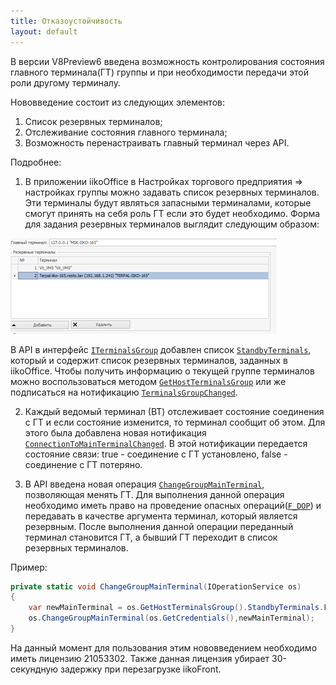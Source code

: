 ```yaml
---
title: Отказоустойчивость
layout: default
---
```


В версии V8Preview6 введена возможность контролирования состояния главного терминала(ГТ) группы и при необходимости передачи этой роли другому терминалу.

Нововведение состоит из следующих элементов:

1.	Список резервных терминалов;
2.	Отслеживание состояния главного терминала;
3.	Возможность перенастраивать главный терминал через API.

Подробнее:

1) В приложении iikoOffice в Настройках торгового предприятия => настройках группы можно задавать список резервных терминалов. Эти терминалы будут являться запасными терминалами, которые смогут принять на себя роль ГТ если это  будет необходимо. Форма для задания резервных терминалов выглядит следующим образом:

![ext_number](../../img/faultTolerance/StandbyTerminalsWindow.png)

В API в интерфейс [`ITerminalsGroup`](https://iiko.github.io/front.api.sdk/v8/html/T_Resto_Front_Api_Data_Organization_ITerminalsGroup.htm ) добавлен список [`StandbyTerminals`](https://iiko.github.io/front.api.sdk/v8/html/P_Resto_Front_Api_Data_Organization_ITerminalsGroup_StandbyTerminals.htm), который и содержит список резервных терминалов, заданных в iikoOffice. Чтобы получить информацию о текущей группе терминалов можно воспользоваться методом [`GetHostTerminalsGroup`](https://iiko.github.io/front.api.sdk/v8/html/M_Resto_Front_Api_IOperationService_GetHostTerminalsGroup.htm) или же подписаться на нотификацию [`TerminalsGroupChanged`](https://iiko.github.io/front.api.sdk/v8/html/P_Resto_Front_Api_INotificationService_TerminalsGroupChanged.htm).

2) Каждый ведомый терминал (ВТ) отслеживает состояние соединения с ГТ и если состояние изменится, то терминал сообщит об этом. Для этого была добавлена новая нотификация [`ConnectionToMainTerminalChanged`](https://iiko.github.io/front.api.sdk/v8/html/P_Resto_Front_Api_INotificationService_ConnectionToMainTerminalChanged.htm). В этой нотификации передается состояние связи: true - соединение с ГТ установлено, false - соединение с ГТ потеряно.

3) В API введена новая операция [`ChangeGroupMainTerminal`](https://iiko.github.io/front.api.sdk/v8/html/M_Resto_Front_Api_IOperationService_ChangeGroupMainTerminal.htm), позволяющая менять ГТ. Для выполнения данной операция необходимо иметь право на проведение опасных операций([`F_DOP`](https://ru.iiko.help/articles/#!iikooffice-8-3/topic-745/q/%25D0%25BE%25D0%25BF%25D0%25B0%25D1%2581%25D0%25BD%25D1%258B%25D0%25B5%2520%25D0%25BE%25D0%25BF%25D0%25B5%25D1%2580%25D0%25B0%25D1%2586%25D0%25B8%25D0%25B8/qid/1738593/qp/1)) и передавать в качестве аргумента терминал, который является резервным. После выполнения данной операции переданный терминал становится ГТ, а бывший ГТ переходит в список резервных терминалов.


Пример:
```cs
private static void ChangeGroupMainTerminal(IOperationService os)
{
	var newMainTerminal = os.GetHostTerminalsGroup().StandbyTerminals.First();
	os.ChangeGroupMainTerminal(os.GetCredentials(),newMainTerminal);
}
```

На данный момент для пользования этим нововведением необходимо иметь лицензию 21053302. Также данная лицензия убирает 30-секундную задержку при перезагрузке iikoFront.